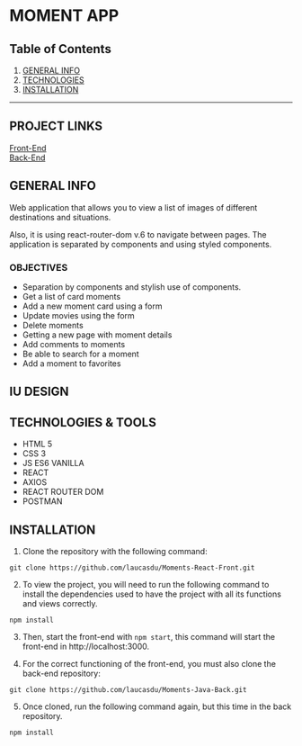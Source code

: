 MOMENT APP
============

## Table of Contents
1. [GENERAL INFO](#GENERAL-INFO)
2. [TECHNOLOGIES](#TECHNOLOGIES)
3. [INSTALLATION](#INSTALLATION_)

***

## PROJECT LINKS

[Front-End](https://github.com/laucasdu/Moments-React-Front.git)</br>
[Back-End](https://github.com/laucasdu/Moments-Java-Back.git)

## GENERAL INFO

Web application that allows you to view a list of images of different destinations and situations.

Also, it is using react-router-dom v.6 to navigate between pages. The application is separated by components and using styled components.

### OBJECTIVES

- Separation by components and stylish use of components.
- Get a list of card moments
- Add a new moment card using a form
- Update movies using the form
- Delete moments
- Getting a new page with moment details
- Add comments to moments
- Be able to search for a moment 
- Add a moment to favorites

## IU DESIGN


## TECHNOLOGIES & TOOLS
- HTML 5
- CSS 3
- JS ES6 VANILLA
- REACT
- AXIOS
- REACT ROUTER DOM
- POSTMAN

## INSTALLATION

1. Clone the repository with the following command:  
```
git clone https://github.com/laucasdu/Moments-React-Front.git
```

2. To view the project, you will need to run the following command to install the dependencies used to have the project with all its functions and views correctly.

```
npm install
```

3. Then, start the front-end with `npm start`, this command will start the front-end in http://localhost:3000.

4. For the correct functioning of the front-end, you must also clone the back-end repository:
```
git clone https://github.com/laucasdu/Moments-Java-Back.git
```

5. Once cloned, run the following command again, but this time in the back repository.

```
npm install
```

